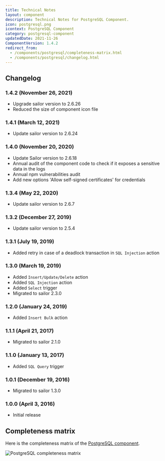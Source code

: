 ```yaml
---
title: Technical Notes
layout: component
description: Technical Notes for PostgreSQL Component.
icon: postgresql.png
icontext: PostgreSQL Component
category: postgresql-component
updatedDate: 2021-11-26
ComponentVersion: 1.4.2
redirect_from:
  - /components/postgresql/completeness-matrix.html
  - /components/postgresql/changelog.html
---
```


## Changelog

### 1.4.2 (November 26, 2021)

* Upgrade sailor version to 2.6.26
* Reduced the size of component icon file

### 1.4.1 (March 12, 2021)

* Update sailor version to 2.6.24

### 1.4.0 (November 20, 2020)

* Update Sailor version to 2.6.18
* Annual audit of the component code to check if it exposes a sensitive data in the logs
* Annual npm vulnerabilities audit
* Add new options 'Allow self-signed certificates' for credentials

### 1.3.4 (May 22, 2020)

* Update sailor version to 2.6.7

### 1.3.2 (December 27, 2019)

* Update sailor version to 2.5.4

### 1.3.1 (July 19, 2019)

* Added retry in case of a deadlock transaction in `SQL Injection` action

### 1.3.0 (March 19, 2019)

* Added `Insert/Update/Delete` action
* Added `SQL Injection` action
* Added `Select` trigger
* Migrated to sailor 2.3.0

### 1.2.0 (January 24, 2019)

* Added `Insert Bulk` action

### 1.1.1 (April 21, 2017)

* Migrated to sailor 2.1.0

### 1.1.0 (January 13, 2017)

* Added `SQL Query` trigger

### 1.0.1 (December 19, 2016)

* Migrated to sailor 1.3.0

### 1.0.0 (April 3, 2016)

* Initial release


## Completeness matrix

Here is the completeness matrix of the [PostgreSQL component](index).

![PostgreSQL completeness matrix](https://user-images.githubusercontent.com/40201204/61518227-bb985780-aa11-11e9-9d18-d2a9c3cc3e65.png)
